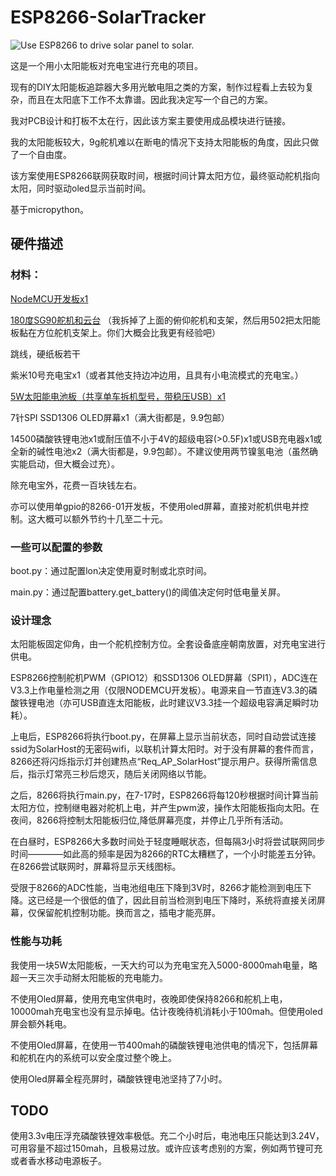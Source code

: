 # ESP8266-SolarTracker

![Use ESP8266 to drive solar panel to solar.](https://github.com/ln93/ESP8266-SolarTracker/blob/main/example.jpg)

这是一个用小太阳能板对充电宝进行充电的项目。

现有的DIY太阳能板追踪器大多用光敏电阻之类的方案，制作过程看上去较为复杂，而且在太阳底下工作不太靠谱。因此我决定写一个自己的方案。

我对PCB设计和打板不太在行，因此该方案主要使用成品模块进行链接。

我的太阳能板较大，9g舵机难以在断电的情况下支持太阳能板的角度，因此只做了一个自由度。

该方案使用ESP8266联网获取时间，根据时间计算太阳方位，最终驱动舵机指向太阳，同时驱动oled显示当前时间。

基于micropython。

## 硬件描述

### 材料：

[NodeMCU开发板x1](https://detail.tmall.com/item.htm?spm=a1z0d.6639537.1997196601.22.3d487484JcBHzd&id=535588732894)

[180度SG90舵机和云台](https://item.taobao.com/item.htm?spm=a230r.1.14.82.49532d31qkZ2OA&id=612463363006&ns=1&abbucket=3#detail)
（我拆掉了上面的俯仰舵机和支架，然后用502把太阳能板黏在方位舵机支架上。你们大概会比我更有经验吧）

跳线，硬纸板若干

紫米10号充电宝x1（或者其他支持边冲边用，且具有小电流模式的充电宝。）

[5W太阳能电池板（共享单车拆机型号，带稳压USB）x1](https://item.taobao.com/item.htm?spm=a1z09.2.0.0.23692e8dV7nGi3&id=611377225857&_u=1ujvcorba8b)

7针SPI SSD1306 OLED屏幕x1（满大街都是，9.9包邮）

14500磷酸铁锂电池x1或耐压值不小于4V的超级电容(>0.5F)x1或USB充电器x1或全新的碱性电池x2（满大街都是，9.9包邮）。不建议使用两节镍氢电池（虽然确实能启动，但大概会过充）。

除充电宝外，花费一百块钱左右。

亦可以使用单gpio的8266-01开发板，不使用oled屏幕，直接对舵机供电并控制。这大概可以额外节约十几至二十元。

### 一些可以配置的参数

boot.py：通过配置lon决定使用夏时制或北京时间。

main.py：通过配置battery.get_battery()的阈值决定何时低电量关屏。

### 设计理念

太阳能板固定仰角，由一个舵机控制方位。全套设备底座朝南放置，对充电宝进行供电。

ESP8266控制舵机PWM（GPIO12）和SSD1306 OLED屏幕（SPI1），ADC连在V3.3上作电量检测之用（仅限NODEMCU开发板）。电源来自一节直连V3.3的磷酸铁锂电池（亦可USB直连太阳能板，此时建议V3.3挂一个超级电容满足瞬时功耗）。

上电后，ESP8266将执行boot.py，在屏幕上显示当前状态，同时自动尝试连接ssid为SolarHost的无密码wifi，以联机计算太阳时。对于没有屏幕的套件而言，8266还将闪烁指示灯并创建热点“Req_AP_SolarHost”提示用户。获得所需信息后，指示灯常亮三秒后熄灭，随后关闭网络以节能。

之后，8266将执行main.py，在7-17时，ESP8266将每120秒根据时间计算当前太阳方位，控制继电器对舵机上电，并产生pwm波，操作太阳能板指向太阳。在夜间，8266将控制太阳能板归位,降低屏幕亮度，并停止几乎所有活动。

在白昼时，ESP8266大多数时间处于轻度睡眠状态，但每隔3小时将尝试联网同步时间————如此高的频率是因为8266的RTC太糟糕了，一个小时能差五分钟。在8266尝试联网时，屏幕将显示天线图标。

受限于8266的ADC性能，当电池组电压下降到3V时，8266才能检测到电压下降。这已经是一个很低的值了，因此目前当检测到电压下降时，系统将直接关闭屏幕，仅保留舵机控制功能。换而言之，插电才能亮屏。


### 性能与功耗

我使用一块5W太阳能板，一天大约可以为充电宝充入5000-8000mah电量，略超一天三次手动掰太阳能板的充电能力。

不使用Oled屏幕，使用充电宝供电时，夜晚即使保持8266和舵机上电，10000mah充电宝也没有显示掉电。估计夜晚待机消耗小于100mah。但使用oled屏会额外耗电。

不使用Oled屏幕，在使用一节400mah的磷酸铁锂电池供电的情况下，包括屏幕和舵机在内的系统可以安全度过整个晚上。

使用Oled屏幕全程亮屏时，磷酸铁锂电池坚持了7小时。

## TODO

使用3.3v电压浮充磷酸铁锂效率极低。充二个小时后，电池电压只能达到3.24V，可用容量不超过150mah，且极易过放。或许应该考虑别的方案，例如两节锂可充或者香水移动电源板子。


